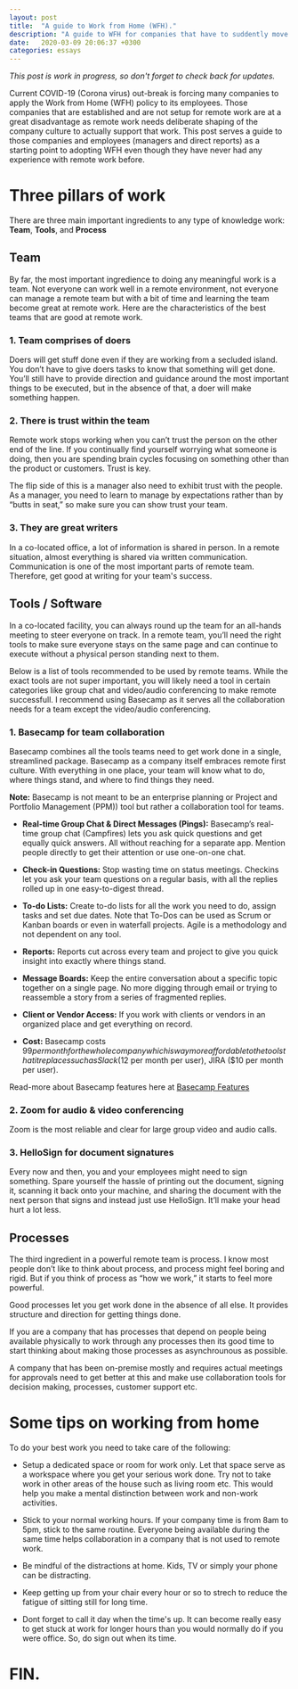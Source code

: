 ```yaml
---
layout: post
title:  "A guide to Work from Home (WFH)."
description: "A guide to WFH for companies that have to suddently move to this new paradigm"
date:   2020-03-09 20:06:37 +0300
categories: essays
---
```


*This post is work in progress, so don't forget to check back for updates.*

Current COVID-19 (Corona virus) out-break is forcing many companies to apply the Work from Home (WFH) policy to its employees. Those companies that are established and are not setup for remote work are at a great disadvantage as remote work needs deliberate shaping of the company culture to actually support that work. This post serves a guide to those companies and employees (managers and direct reports) as a starting point to adopting WFH even though they have never had any experience with remote work before.

# Three pillars of work
There are three main important ingredients to any type of knowledge work: **Team**, **Tools**, and **Process**

## Team 
By far, the most important ingredience to doing any meaningful work is a team. Not everyone can work well in a remote environment, not everyone can manage a remote team but with a bit of time and learning the team become great at remote work. Here are the characteristics of the best teams that are good at remote work.

### 1. Team comprises of doers
Doers will get stuff done even if they are working from a secluded island. You don’t have to give doers tasks to know that something will get done. You’ll still have to provide direction and guidance around the most important things to be executed, but in the absence of that, a doer will make something happen.

### 2. There is trust within the team
Remote work stops working when you can’t trust the person on the other end of the line. If you continually find yourself worrying what someone is doing, then you are spending brain cycles focusing on something other than the product or customers. Trust is key. 

The flip side of this is a manager also need to exhibit trust with the people. As a manager, you need to learn to manage by expectations rather than by “butts in seat,” so make sure you can show trust your team.

### 3. They are great writers
In a co-located office, a lot of information is shared in person. In a remote situation, almost everything is shared via written communication. Communication is one of the most important parts of remote team. Therefore, get good at writing for your team's success.

## Tools / Software
In a co-located facility, you can always round up the team for an all-hands meeting to steer everyone on track. In a remote team, you’ll need the right tools to make sure everyone stays on the same page and can continue to execute without a physical person standing next to them.

Below is a list of tools recommended to be used by remote teams. While the exact tools are not super important, you will likely need a tool in certain categories like group chat and video/audio conferencing to make remote successfull. I recommend using Basecamp as it serves all the collaboration needs for a team except the video/audio conferencing.

### 1. Basecamp for team collaboration

Basecamp combines all the tools teams need to get work done in a single, streamlined package. Basecamp as a company itself embraces remote first culture. With everything in one place, your team will know what to do, where things stand, and where to find things they need. 

**Note:** Basecamp is not meant to be an enterprise planning or Project and Portfolio Management (PPM)) tool but rather a collaboration tool for teams.

* **Real-time Group Chat & Direct Messages (Pings):** Basecamp’s real-time group chat (Campfires) lets you ask quick questions and get equally quick answers. All without reaching for a separate app. Mention people directly to get their attention or use one-on-one chat.

* **Check-in Questions:** Stop wasting time on status meetings. Checkins let you ask your team questions on a regular basis, with all the replies rolled up in one easy-to-digest thread.

* **To-do Lists:** Create to-do lists for all the work you need to do, assign tasks and set due dates. Note that To-Dos can be used as Scrum or Kanban boards or even in waterfall projects. Agile is a methodology and not dependent on any tool.

* **Reports:** Reports cut across every team and project to give you quick insight into exactly where things stand.

* **Message Boards:** Keep the entire conversation about a specific topic together on a single page. No more digging through email or trying to reassemble a story from a series of fragmented replies.

* **Client or Vendor Access:** If you work with clients or vendors in an organized place and get everything on record.

* **Cost:**
Basecamp costs $99 per month for the whole company which is way more affordable to the tools that it replaces such as Slack ($12 per month per user), JIRA ($10 per month per user).

Read-more about Basecamp features here at [Basecamp Features](https://basecamp.com/features)


### 2. Zoom for audio & video conferencing
Zoom is the most reliable and clear for large group video and audio calls. 


### 3. HelloSign for document signatures
Every now and then, you and your employees might need to sign something. Spare yourself the hassle of printing out the document, signing it, scanning it back onto your machine, and sharing the document with the next person that signs and instead just use HelloSign. It’ll make your head hurt a lot less. 


## Processes

The third ingredient in a powerful remote team is process. I know most people don’t like to think about process, and process might feel boring and rigid. But if you think of process as “how we work,” it starts to feel more powerful. 

Good processes let you get work done in the absence of all else. It provides structure and direction for getting things done.

If you are a company that has processes that depend on people being available physically to work through any processes then its good time to start thinking about making those processes as asynchrounous as possible.

A company that has been on-premise mostly and requires actual meetings for approvals need to get better at this and make use collaboration tools for decision making, processes, customer support etc.

# Some tips on working from home
To do your best work you need to take care of the following:

* Setup a dedicated space or room for work only. Let that space serve as a workspace where you get your serious work done. Try not to take work in other areas of the house such as living room etc. This would help you make a mental distinction between work and non-work activities.

* Stick to your normal working hours. If your company time is from 8am to 5pm, stick to the same routine. Everyone being available during the same time helps collaboration in a company that is not used to remote work.

* Be mindful of the distractions at home. Kids, TV or simply your phone can be distracting. 

* Keep getting up from your chair every hour or so to strech to reduce the fatigue of sitting still for long time. 

* Dont forget to call it day when the time's up. It can become really easy to get stuck at work for longer hours than you would normally do if you were office. So, do sign out when its time.

# FIN.




